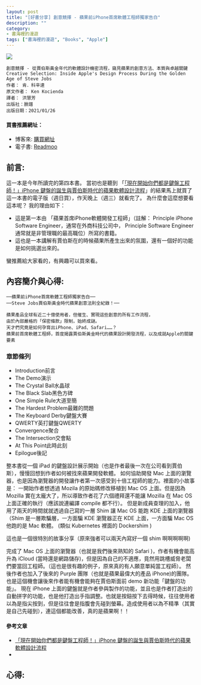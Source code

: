 ```yaml
---
layout: post
title: "[好書分享] 創意競擇 - 蘋果前iPhone首席軟體工程師獨家告白"
description: ""
category: 
- 書海裡的漫遊
tags: ["書海裡的漫遊", "Books", "Apple"]
---
```


<div><a href="http://moo.im/a/hnDRSU" title="創意競擇"><img src="https://cdn.readmoo.com/cover/li/fabfqk9_210x315.jpg?v=0"></a></div>


```
創意競擇 - 從賈伯斯黃金年代的軟體設計機密流程，窺見蘋果的創意方法、本質與卓越關鍵
Creative Selection: Inside Apple's Design Process During the Golden Age of Steve Jobs
作者： 肯．科辛達  
原文作者： Ken Kocienda  
譯者： 洪慧芳  
出版社：臉譜 
出版日期：2021/01/26 
```

#### 買書推薦網址：

- 博客來: [購買網址](https://www.books.com.tw/exep/assp.php/kkdailin/products/0010881518?sloc=main&utm_source=kkdailin&utm_medium=ap-books&utm_content=recommend&utm_campaign=ap-202103)
- 電子書: [Readmoo](http://moo.im/a/hnDRSU)

## 前言:

這一本是今年所讀完的第四本書。 當初也是聽到 「[「現在開始你們都是鍵盤工程師！」iPhone 鍵盤的誕生與賈伯斯時代的蘋果軟體設計流程](https://podcast.starrocket.io/97)」的結果馬上就買了這一本書的電子版（週日買），作天晚上（週三）就看完了。 為什麼會這麼想要看這本呢？ 我的理由如下：

- 這是第一本由 「蘋果首席iPhone軟體開發工程師」（註解： Principle iPhone Software Engineer，通常在外商科技公司中， Principle Software Engineer 通常就是非管理職的最高職位）所寫的書籍。
- 這也是一本講解有賈伯斯在的時候蘋果所產生出來的氛圍，還有一個好的功能是如何挑選出來的。

蠻推薦給大家看的，有興趣可以買來看。




## 內容簡介與心得:

```
──蘋果前iPhone首席軟體工程師獨家告白──
──Steve Jobs賈伯斯黃金時代蘋果創意法則全紀錄！──

蘋果產品全球有近二十億使用者，但催生、實現這些創意的所有工作流程，
由於內部嚴格的「保密條款」限制，始終成謎。
天才們究竟是如何孕育出iPhone、iPad、Safari……？
蘋果前首席軟體工程師，首度揭露賈伯斯黃金時代的蘋果設計開發流程，以及成就Apple的關鍵要素
```

### 章節條列

- Introduction前言
- The Demo演示
- The Crystal Ball水晶球
- The Black Slab黑色方碑
- One Simple Rule大道至簡
- The Hardest Problem最難的問題
- The Keyboard Derby鍵盤大賽
- QWERTY英打鍵盤QWERTY
- Convergence聚合
- The Intersection交會點
- At This Point此時此刻
- Epilogue後記

整本書從一個 iPad 的鍵盤設計展示開始（也是作者最後一次在公司看到賈伯斯），慢慢回想到作者如何被找來蘋果開發軟體。 如何協助開發 Mac 上面的瀏覽器，也是因為瀏覽器的開發讓作者第一次感受到十倍工程師的能力。裡面的小故事是： 一開始作者想透過 Mozila 的原始碼修改移植到 Mac OS 上面。但是因為 Mozilla 實在太龐大了，所以導致作者花了六個禮拜還不能讓 Mozilla 在 Mac OS 上面正確的執行（應該說連編譯 compile 都不行）。  但是新成員查理的加入，他用了兩天的時間就就透過自己寫的一層 Shim 讓 Mac OS 能跑 KDE 上面的瀏覽器（Shim 是一層欺騙層，一方面騙 KDE 瀏覽器正在 KDE 上面，一方面騙 Mac OS 他跑的是 Mac 軟體。 (類似 Kubernetes 裡面的 Dockershim )

這也是一個很特別的故事分享（原來強者可以兩天內寫好一個 shim 啊啊啊啊啊)

完成了 Mac OS 上面的瀏覽器（也就是我們後來熟知的 Safari )，作者有機會能高升為 iCloud (當時還是網路儲存)，但是因為自己的不適應，竟然用跳槽威脅老闆們要當回工程師。（這也是很有趣的例子，原來真的有人願意單純當工程師）。 然後作者也加入了後來的 Purple 團隊（也就是蘋果最偉大的產品 iPhone)的團隊。 也是這個機會讓後來作者能有機會能夠在賈伯斯面前 demo 新功能「鍵盤的功能」。 現在 iPhone 上面的鍵盤就是作者參與製作的功能，並且也是作者打造出的自動拼字的功能，也是他打造出手指調整。也就是按鈕按下去得時候，往往使用者以為是指尖按到，但是往往會是指腹會先碰到螢幕。造成使用者以為不精準（其實是自己先碰到），連這個都能改善，真的是蘋果啊！！








#### 參考文章

- [「現在開始你們都是鍵盤工程師！」iPhone 鍵盤的誕生與賈伯斯時代的蘋果軟體設計流程](https://podcast.starrocket.io/97)
- 

## 心得:

